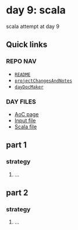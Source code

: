 # day 9: scala
scala attempt at day 9
## Quick links
### REPO NAV
* [`README`](./README.md)
* [`projectChangesAndNotes`](./projectChangesAndNotes.md)
* [`dayDocMaker`](./dayDocMaker.md)
### DAY FILES
* [AoC page](https://adventofcode.com/2023/day/9)
* [Input file](https://adventofcode.com/2023/day/9/input)
* [Scala file](../../src/main/scala/day9.scala)
## part 1
### strategy
1. ...
## part 2
### strategy
1. ...
